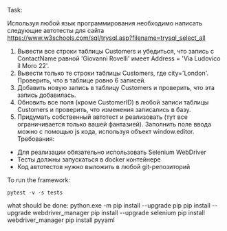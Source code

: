 Task:

Используя любой язык программирования необходимо написать следующие автотесты для сайта https://www.w3schools.com/sql/trysql.asp?filename=trysql_select_all
1. Вывести все строки таблицы Customers и убедиться, что запись с ContactName равной 'Giovanni Rovelli' имеет Address = 'Via Ludovico il Moro 22'.
2. Вывести только те строки таблицы Customers, где city='London'. Проверить, что в таблице ровно 6 записей.
3. Добавить новую запись в таблицу Customers и проверить, что эта запись добавилась.
4. Обновить все поля (кроме CustomerID) в любой записи таблицы Customers и проверить, что изменения записались в базу.
5. Придумать собственный автотест и реализовать (тут все ограничивается только вашей фантазией).
Заполнить поле ввода можно с помощью js кода, используя объект window.editor.
Требования:
- Для реализации обязательно использовать Selenium WebDriver
- Тесты должны запускаться в docker контейнере
- Код автотестов нужно выложить в любой git-репозиторий

To run the framework:
    
    pytest -v -s tests




what should be done:
python.exe -m pip install --upgrade pip
pip install --upgrade webdriver_manager
pip install --upgrade selenium
pip install webdriver_manager
pip install pyyaml